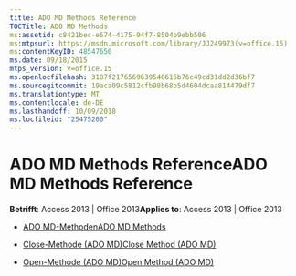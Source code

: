 ```yaml
---
title: ADO MD Methods Reference
TOCTitle: ADO MD Methods
ms:assetid: c8421bec-e674-4175-94f7-8504b9ebb506
ms:mtpsurl: https://msdn.microsoft.com/library/JJ249973(v=office.15)
ms:contentKeyID: 48547650
ms.date: 09/18/2015
mtps_version: v=office.15
ms.openlocfilehash: 3187f2176569639540616b76c49cd31dd2d36bf7
ms.sourcegitcommit: 19aca09c5812cfb98b68b5d4604dcaa814479df7
ms.translationtype: MT
ms.contentlocale: de-DE
ms.lasthandoff: 10/09/2018
ms.locfileid: "25475200"
---
```

# <a name="ado-md-methods-reference"></a><span data-ttu-id="8b962-102">ADO MD Methods Reference</span><span class="sxs-lookup"><span data-stu-id="8b962-102">ADO MD Methods Reference</span></span>


<span data-ttu-id="8b962-103">**Betrifft**: Access 2013 | Office 2013</span><span class="sxs-lookup"><span data-stu-id="8b962-103">**Applies to**: Access 2013 | Office 2013</span></span>


  - [<span data-ttu-id="8b962-104">ADO MD-Methoden</span><span class="sxs-lookup"><span data-stu-id="8b962-104">ADO MD Methods</span></span>](ado-md-methods.md)

  - [<span data-ttu-id="8b962-105">Close-Methode (ADO MD)</span><span class="sxs-lookup"><span data-stu-id="8b962-105">Close Method (ADO MD)</span></span>](close-method-ado-md.md)

  - [<span data-ttu-id="8b962-106">Open-Methode (ADO MD)</span><span class="sxs-lookup"><span data-stu-id="8b962-106">Open Method (ADO MD)</span></span>](open-method-ado-md.md)

